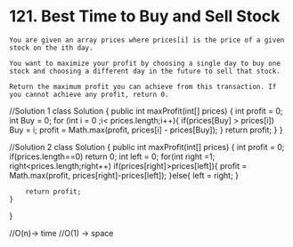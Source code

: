 # 121. Best Time to Buy and Sell Stock
```PS
You are given an array prices where prices[i] is the price of a given stock on the ith day.

You want to maximize your profit by choosing a single day to buy one stock and choosing a different day in the future to sell that stock.

Return the maximum profit you can achieve from this transaction. If you cannot achieve any profit, return 0.
```
//Solution 1
class Solution {
    public int maxProfit(int[] prices) {
        int profit = 0;
        int Buy = 0;
        for (int i = 0 ;i< prices.length;i++){
            if(prices[Buy] > prices[i]) Buy = i;
            profit = Math.max(profit, prices[i] - prices[Buy]);
        }
        return profit;
    }
}

//Solution 2
class Solution {
    public int maxProfit(int[] prices) {
        int profit = 0;
        if(prices.length==0) return 0;
            int left = 0;
            for(int right =1; right<prices.length;right++)
            if(prices[right]>prices[left]){
              profit = Math.max(profit,
                prices[right]-prices[left]);
            }else{
                left = right;
            }
        
        return profit;
    }
}

//O(n)-> time
//O(1) -> space